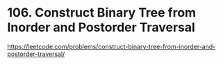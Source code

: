 # 106. Construct Binary Tree from Inorder and Postorder Traversal

https://leetcode.com/problems/construct-binary-tree-from-inorder-and-postorder-traversal/